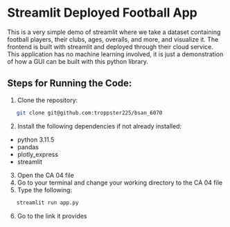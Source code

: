 # Streamlit Deployed Football App
This is a very simple demo of streamlit where we take a dataset containing football players, their clubs, ages, overalls, and more, and visualize it. The frontend is built with streamlit and deployed through their cloud service. This application has no machine learning involved, it is just a demonstration of how a GUI can be built with this python library.

## Steps for Running the Code:
1. Clone the repository:
```bash
   git clone git@github.com:troppster225/bsan_6070
```
2. Install the following dependencies if not already installed:
* python 3.11.5
* pandas
* plotly_express
* streamlit
3. Open the CA 04 file
4. Go to your terminal and change your working directory to the CA 04 file
5. Type the following:
```bash
   streamlit run app.py
```
6. Go to the link it provides